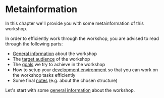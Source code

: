 # Metainformation

In this chapter we'll provide you with some metainformation of this workshop.

In order to efficiently work through the workshop, you are advised to read
through the following parts:

* [General information](about.md) about the workshop
* The [target audience](target-audience.md) of the workshop
* The [goals](goals.md) we try to achieve in the workshop
* How to setup your [development environment](development-environment.md) so
  that you can work on the workshop tasks efficiently
* Some final [notes](notes.md) (e.g. about the chosen structure)

Let's start with some [general information](about.md) about the workshop.
